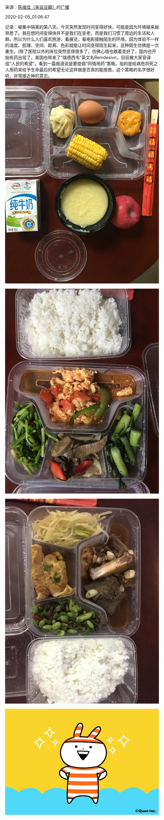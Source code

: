 来源：[陈维佳（来自豆瓣）](https://www.douban.com/people/58149581/)的[广播](https://www.douban.com/people/58149581/status/2791076503/)


2020-02-05_01:06:47


记录：被集中隔离的第八天。今天突然发现时间变得好快，可能是因为环境越来越熟悉了。我在想时间变得快并不是我们在变老，而是我们习惯了周边的生活和人群。所以为什么人们喜欢旅游，看展览，看电影接触陌生的环境，因为体验不一样的温度、肌理、空间、距离、色彩就能让时间变得陌生起来，这种陌生仿佛是一次重生。/除了医院以外的床位突然变得很多了，仿佛心情也跟着变好了，国内也开始有药出现了，美国也带来了“瑞德西韦”英文名Remdesivir，目前被大家音译成“人民的希望”。看到一篇报道说是要提倡“同情用药”策略，指的是给病危将死之人用药来给予生命最后的希望无论这样做是否真的能挽救，这个策略的名字很好听，非常接近神的意志。
![](./pic/2020-02-05_01:06:47-陈维佳的广播1.jpg)  

![](./pic/2020-02-05_01:06:47-陈维佳的广播2.jpg)  

![](./pic/2020-02-05_01:06:47-陈维佳的广播3.jpg)  

![](./pic/2020-02-05_01:06:47-陈维佳的广播4.jpg)  

